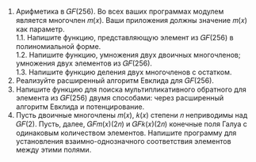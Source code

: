 1. Арифметика в 𝐺𝐹(256). Во всех ваших программах модулем является многочлен
   𝑚(𝑥). Ваши приложения должны значение 𝑚(𝑥) как параметр.
   <br/>1.1. Напишите функцию, представляющую элемент из 𝐺𝐹(256) в
   полиномиальной форме.
   <br/>1.2. Напишите функцию, умножения двух двоичных многочленов; умножения
   двух элементов из 𝐺𝐹(256).
   <br/>1.3. Напишите функцию деления двух многочленов с остатком.
2. Реализуйте расширенный алгоритм Евклида для 𝐺𝐹(256).
3. Напишите функцию для поиска мультипликативного обратного для элемента из
   𝐺𝐹(256) двумя способами: через расширенный алгоритм Евклида и
   потенцирование.
4. Пусть двоичные многочлены 𝑚(𝑥), 𝑘(𝑥) степени 𝑛 неприводимы над 𝐺𝐹(2).
   Пусть, далее, 𝐺𝐹𝑚(𝑥)(2𝑛) и 𝐺𝐹𝑘(𝑥)(2𝑛) конечные поля Галуа с одинаковым
   количеством элементов. Напишите программу для установления взаимно-однозначного соответствия элементов между этими
   полями.
